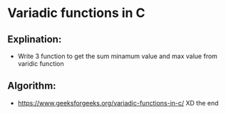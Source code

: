 # Variadic functions in C

 ## Explination:
  - Write 3 function to get the sum minamum value and max value from varidic function
 ## Algorithm:
  - https://www.geeksforgeeks.org/variadic-functions-in-c/ XD the end
